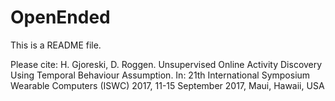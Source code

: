 # OpenEnded
This is a README file.

Please cite:
H. Gjoreski, D. Roggen. Unsupervised Online Activity Discovery Using Temporal Behaviour Assumption. In: 21th International Symposium Wearable Computers (ISWC) 2017, 11-15 September 2017, Maui, Hawaii, USA
